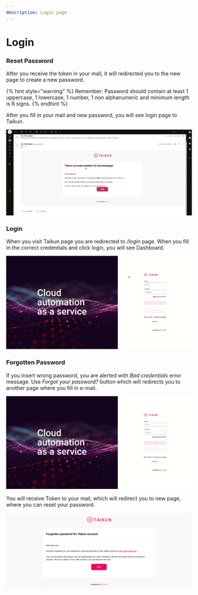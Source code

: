 ```yaml
---
description: Login page
---
```


# Login

### Reset Password

After you receive the token in your mail, it will redirected you to the new page to create a new password.

{% hint style="warning" %}
Remember: Password should contain at least 1 uppercase, 1 lowercase, 1 number, 1 non alphanumeric and minimum length is 6 signs.
{% endhint %}

After you fill in your mail and new password, you will see login page to Taikun.

![Fig. 1](<../.gitbook/assets/visit, reset password, login (1).gif>)

###

### Login

When you visit Taikun page you are redirected to _/login_ page. When you fill in the correct credentials and click login, you will see Dashboard.

![Fig. 2](<../.gitbook/assets/login (6).gif>)



### Forgotten Password

If you insert wrong password, you are alerted with _Bad credentials_ error message. Use _Forgot your password?_ button which will redirects you to another page where you fill in e-mail.

![Fig. 3](<../.gitbook/assets/forgotten pass.gif>)

You will receive Token to your mail, which will redirect you to new page, where you can reset your password.

![Fig. 4](<../.gitbook/assets/mail - forgotten pass.png>)
